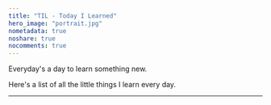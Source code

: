 ```yaml
---
title: "TIL - Today I Learned"
hero_image: "portrait.jpg"
nometadata: true
noshare: true
nocomments: true
---
```


Everyday's a day to learn something new.

Here's a list of all the little things I learn every day.

---
